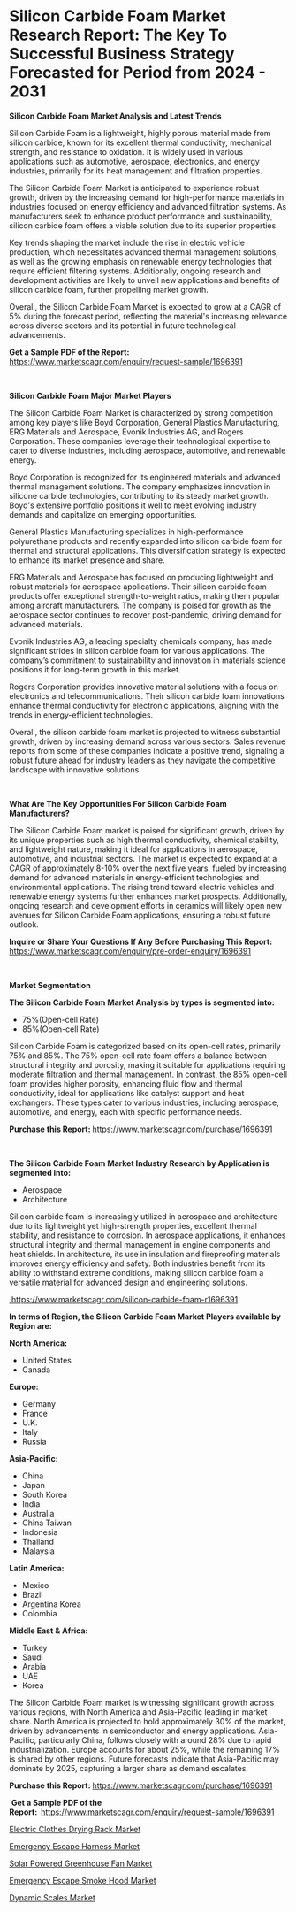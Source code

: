 <p><h1>Silicon Carbide Foam Market Research Report: The Key To Successful Business Strategy Forecasted for Period from 2024 - 2031</h1></p><p><strong>Silicon Carbide Foam Market Analysis and Latest Trends</strong></p>
<p><p>Silicon Carbide Foam is a lightweight, highly porous material made from silicon carbide, known for its excellent thermal conductivity, mechanical strength, and resistance to oxidation. It is widely used in various applications such as automotive, aerospace, electronics, and energy industries, primarily for its heat management and filtration properties.</p><p>The Silicon Carbide Foam Market is anticipated to experience robust growth, driven by the increasing demand for high-performance materials in industries focused on energy efficiency and advanced filtration systems. As manufacturers seek to enhance product performance and sustainability, silicon carbide foam offers a viable solution due to its superior properties.</p><p>Key trends shaping the market include the rise in electric vehicle production, which necessitates advanced thermal management solutions, as well as the growing emphasis on renewable energy technologies that require efficient filtering systems. Additionally, ongoing research and development activities are likely to unveil new applications and benefits of silicon carbide foam, further propelling market growth. </p><p>Overall, the Silicon Carbide Foam Market is expected to grow at a CAGR of 5% during the forecast period, reflecting the material's increasing relevance across diverse sectors and its potential in future technological advancements.</p></p>
<p><strong>Get a Sample PDF of the Report:&nbsp;</strong> <a href="https://www.marketscagr.com/enquiry/request-sample/1696391?utm_campaign=1573&utm_medium=2&utm_source=Github&utm_content=ia&utm_term=20102024&utm_id=silicon-carbide-foam">https://www.marketscagr.com/enquiry/request-sample/1696391</a></p>
<p>&nbsp;</p>
<p><strong>Silicon Carbide Foam Major Market Players</strong></p>
<p><p>The Silicon Carbide Foam Market is characterized by strong competition among key players like Boyd Corporation, General Plastics Manufacturing, ERG Materials and Aerospace, Evonik Industries AG, and Rogers Corporation. These companies leverage their technological expertise to cater to diverse industries, including aerospace, automotive, and renewable energy.</p><p>Boyd Corporation is recognized for its engineered materials and advanced thermal management solutions. The company emphasizes innovation in silicone carbide technologies, contributing to its steady market growth. Boyd's extensive portfolio positions it well to meet evolving industry demands and capitalize on emerging opportunities.</p><p>General Plastics Manufacturing specializes in high-performance polyurethane products and recently expanded into silicon carbide foam for thermal and structural applications. This diversification strategy is expected to enhance its market presence and share.</p><p>ERG Materials and Aerospace has focused on producing lightweight and robust materials for aerospace applications. Their silicon carbide foam products offer exceptional strength-to-weight ratios, making them popular among aircraft manufacturers. The company is poised for growth as the aerospace sector continues to recover post-pandemic, driving demand for advanced materials.</p><p>Evonik Industries AG, a leading specialty chemicals company, has made significant strides in silicon carbide foam for various applications. The company’s commitment to sustainability and innovation in materials science positions it for long-term growth in this market.</p><p>Rogers Corporation provides innovative material solutions with a focus on electronics and telecommunications. Their silicon carbide foam innovations enhance thermal conductivity for electronic applications, aligning with the trends in energy-efficient technologies.</p><p>Overall, the silicon carbide foam market is projected to witness substantial growth, driven by increasing demand across various sectors. Sales revenue reports from some of these companies indicate a positive trend, signaling a robust future ahead for industry leaders as they navigate the competitive landscape with innovative solutions.</p></p>
<p>&nbsp;</p>
<p><strong>What Are The Key Opportunities For Silicon Carbide Foam Manufacturers?</strong></p>
<p><p>The Silicon Carbide Foam market is poised for significant growth, driven by its unique properties such as high thermal conductivity, chemical stability, and lightweight nature, making it ideal for applications in aerospace, automotive, and industrial sectors. The market is expected to expand at a CAGR of approximately 8-10% over the next five years, fueled by increasing demand for advanced materials in energy-efficient technologies and environmental applications. The rising trend toward electric vehicles and renewable energy systems further enhances market prospects. Additionally, ongoing research and development efforts in ceramics will likely open new avenues for Silicon Carbide Foam applications, ensuring a robust future outlook.</p></p>
<p><strong>Inquire or Share Your Questions If Any Before Purchasing This Report:</strong> <a href="https://www.marketscagr.com/enquiry/pre-order-enquiry/1696391?utm_campaign=1573&utm_medium=2&utm_source=Github&utm_content=ia&utm_term=20102024&utm_id=silicon-carbide-foam">https://www.marketscagr.com/enquiry/pre-order-enquiry/1696391</a></p>
<p>&nbsp;</p>
<p><strong>Market Segmentation</strong></p>
<p><strong>The Silicon Carbide Foam Market Analysis by types is segmented into:</strong></p>
<p><ul><li>75%(Open-cell Rate)</li><li>85%(Open-cell Rate)</li></ul></p>
<p><p>Silicon Carbide Foam is categorized based on its open-cell rates, primarily 75% and 85%. The 75% open-cell rate foam offers a balance between structural integrity and porosity, making it suitable for applications requiring moderate filtration and thermal management. In contrast, the 85% open-cell foam provides higher porosity, enhancing fluid flow and thermal conductivity, ideal for applications like catalyst support and heat exchangers. These types cater to various industries, including aerospace, automotive, and energy, each with specific performance needs.</p></p>
<p><strong>Purchase this Report:&nbsp;</strong><a href="https://www.marketscagr.com/purchase/1696391?utm_campaign=1573&utm_medium=2&utm_source=Github&utm_content=ia&utm_term=20102024&utm_id=silicon-carbide-foam">https://www.marketscagr.com/purchase/1696391</a></p>
<p>&nbsp;</p>
<p><strong>The Silicon Carbide Foam Market Industry Research by Application is segmented into:</strong></p>
<p><ul><li>Aerospace</li><li>Architecture</li></ul></p>
<p><p>Silicon carbide foam is increasingly utilized in aerospace and architecture due to its lightweight yet high-strength properties, excellent thermal stability, and resistance to corrosion. In aerospace applications, it enhances structural integrity and thermal management in engine components and heat shields. In architecture, its use in insulation and fireproofing materials improves energy efficiency and safety. Both industries benefit from its ability to withstand extreme conditions, making silicon carbide foam a versatile material for advanced design and engineering solutions.</p></p>
<p><a href="https://www.marketscagr.com/silicon-carbide-foam-r1696391?utm_campaign=1573&utm_medium=2&utm_source=Github&utm_content=ia&utm_term=20102024&utm_id=silicon-carbide-foam">&nbsp;https://www.marketscagr.com/silicon-carbide-foam-r1696391</a></p>
<p><strong>In terms of Region, the Silicon Carbide Foam Market Players available by Region are:</strong></p>
<p>
    <p> <strong> North America: </strong>
        <ul>
            <li>United States</li>
            <li>Canada</li>
        </ul>
        </p> 
    <p> <strong> Europe: </strong>
        <ul>
            <li>Germany</li>
            <li>France</li>
            <li>U.K.</li>
            <li>Italy</li>
            <li>Russia</li>
        </ul>
        </p> 
    <p> <strong> Asia-Pacific: </strong>
        <ul>
            <li>China</li>
            <li>Japan</li>
            <li>South Korea</li>
            <li>India</li>
            <li>Australia</li>
            <li>China Taiwan</li>
            <li>Indonesia</li>
            <li>Thailand</li>
            <li>Malaysia</li>
        </ul>
        </p> 
    <p> <strong> Latin America: </strong>
        <ul>
            <li>Mexico</li>
            <li>Brazil</li>
            <li>Argentina Korea</li>
            <li>Colombia</li>
        </ul>
        </p> 
    <p> <strong> Middle East & Africa: </strong>
        <ul>
            <li>Turkey</li>
            <li>Saudi</li>
            <li>Arabia</li>
            <li>UAE</li>
            <li>Korea</li>
        </ul>
    </p>
    </p>
<p><p>The Silicon Carbide Foam market is witnessing significant growth across various regions, with North America and Asia-Pacific leading in market share. North America is projected to hold approximately 30% of the market, driven by advancements in semiconductor and energy applications. Asia-Pacific, particularly China, follows closely with around 28% due to rapid industrialization. Europe accounts for about 25%, while the remaining 17% is shared by other regions. Future forecasts indicate that Asia-Pacific may dominate by 2025, capturing a larger share as demand escalates.</p></p>
<p><strong>Purchase this Report: </strong><a href="https://www.marketscagr.com/purchase/1696391?utm_campaign=1573&utm_medium=2&utm_source=Github&utm_content=ia&utm_term=20102024&utm_id=silicon-carbide-foam">https://www.marketscagr.com/purchase/1696391</a></p>
<p>&nbsp;<strong>Get a Sample PDF of the Report:&nbsp;&nbsp;</strong><a href="https://www.marketscagr.com/enquiry/request-sample/1696391?utm_campaign=1573&utm_medium=2&utm_source=Github&utm_content=ia&utm_term=20102024&utm_id=silicon-carbide-foam">https://www.marketscagr.com/enquiry/request-sample/1696391</a></p>
<p><strong></strong></p>
<p><p><a href="https://www.linkedin.com/pulse/emerging-trends-electric-clothes-drying-rack-market-jmvxe?utm_campaign=1573&utm_medium=2&utm_source=Github&utm_content=ia&utm_term=20102024&utm_id=silicon-carbide-foam">Electric Clothes Drying Rack Market</a></p><p><a href="https://www.linkedin.com/pulse/global-emergency-escape-harness-108-cagr-forecast-2024-2031-xuqbf?utm_campaign=1573&utm_medium=2&utm_source=Github&utm_content=ia&utm_term=20102024&utm_id=silicon-carbide-foam">Emergency Escape Harness Market</a></p><p><a href="https://www.linkedin.com/pulse/navigating-global-solar-powered-greenhouse-fan-market-landscape-s5ysf?utm_campaign=1573&utm_medium=2&utm_source=Github&utm_content=ia&utm_term=20102024&utm_id=silicon-carbide-foam">Solar Powered Greenhouse Fan Market</a></p><p><a href="https://www.linkedin.com/pulse/future-trends-global-emergency-escape-smoke-hood-market-fyvbf?utm_campaign=1573&utm_medium=2&utm_source=Github&utm_content=ia&utm_term=20102024&utm_id=silicon-carbide-foam">Emergency Escape Smoke Hood Market</a></p><p><a href="https://issuu.com/reportprime-2/docs/dynamic-scales-market-size-2030.ppt_d22b2c4f1c9ece?utm_campaign=1573&utm_medium=2&utm_source=Github&utm_content=ia&utm_term=20102024&utm_id=silicon-carbide-foam">Dynamic Scales Market</a></p></p>